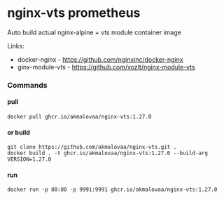 # nginx-vts prometheus

Auto build actual nginx-alpine + vts module container image

Links:
- docker-nginx - https://github.com/nginxinc/docker-nginx
- ginx-module-vts - https://github.com/vozlt/nginx-module-vts



### Commands 

#### pull
```shell
docker pull ghcr.io/akmalovaa/nginx-vts:1.27.0
```

#### or build
```shell
git clone https://github.com/akmalovaa/nginx-vts.git .
docker build . -t ghcr.io/akmalovaa/nginx-vts:1.27.0 --build-arg VERSION=1.27.0
```

#### run
```shell
docker run -p 80:80 -p 9991:9991 ghcr.io/akmalovaa/nginx-vts:1.27.0
```


